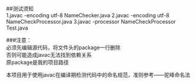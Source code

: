 ##测试须知  
    1.javac -encoding utf-8 NameChecker.java
    2.javac -encoding utf-8 NameCheckProcessor.java
    3.javac -processor NameCheckProcessor Test.java

###注意：  
必须先编辑源代码，将文件头的package一行删除  
否则可能造成javac无法找到依赖关系  
原package是我的项目路径  
  
本项目用于使用javac在编译期检测代码中的命名规范，准则参考——驼峰命名法
